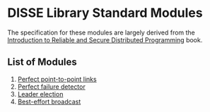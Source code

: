 # DISSE Library Standard Modules

The specification for these modules are largely derived from the [Introduction to Reliable and Secure Distributed Programming](https://dl.acm.org/doi/10.5555/1972495) book.

## List of Modules
 1. [Perfect point-to-point links](./pfd.md)
 2. [Perfect failure detector](./pfd.md)
 3. [Leader election](./le.md)
 4. [Best-effort broadcast](./beb.md)